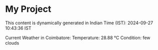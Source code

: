 # My Project

This content is dynamically generated in Indian Time (IST): 2024-09-27 10:43:36 IST


Current Weather in Coimbatore:
Temperature: 28.88 °C
Condition: few clouds

